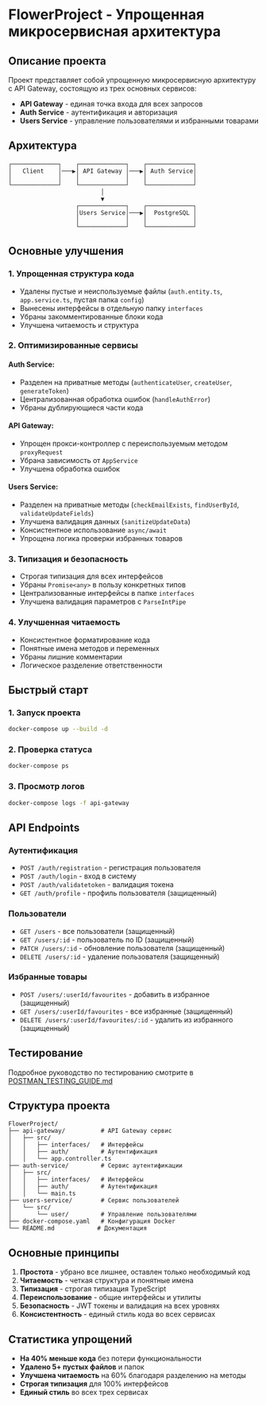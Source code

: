 # FlowerProject - Упрощенная микросервисная архитектура

## Описание проекта

Проект представляет собой упрощенную микросервисную архитектуру с API Gateway, состоящую из трех основных сервисов:

- **API Gateway** - единая точка входа для всех запросов
- **Auth Service** - аутентификация и авторизация
- **Users Service** - управление пользователями и избранными товарами

## Архитектура

```
┌─────────────┐    ┌─────────────┐    ┌─────────────┐
│   Client    │───▶│ API Gateway │───▶│ Auth Service│
│             │    │             │    │             │
└─────────────┘    └─────────────┘    └─────────────┘
                          │
                          ▼
                   ┌─────────────┐    ┌─────────────┐
                   │Users Service│───▶│  PostgreSQL │
                   │             │    │             │
                   └─────────────┘    └─────────────┘
```

## Основные улучшения

### 1. Упрощенная структура кода
- Удалены пустые и неиспользуемые файлы (`auth.entity.ts`, `app.service.ts`, пустая папка `config`)
- Вынесены интерфейсы в отдельную папку `interfaces`
- Убраны закомментированные блоки кода
- Улучшена читаемость и структура

### 2. Оптимизированные сервисы

#### Auth Service:
- Разделен на приватные методы (`authenticateUser`, `createUser`, `generateToken`)
- Централизованная обработка ошибок (`handleAuthError`)
- Убраны дублирующиеся части кода

#### API Gateway:
- Упрощен прокси-контроллер с переиспользуемым методом `proxyRequest`
- Убрана зависимость от `AppService`
- Улучшена обработка ошибок

#### Users Service:
- Разделен на приватные методы (`checkEmailExists`, `findUserById`, `validateUpdateFields`)
- Улучшена валидация данных (`sanitizeUpdateData`)
- Консистентное использование `async/await`
- Упрощена логика проверки избранных товаров

### 3. Типизация и безопасность
- Строгая типизация для всех интерфейсов
- Убраны `Promise<any>` в пользу конкретных типов
- Централизованные интерфейсы в папке `interfaces`
- Улучшена валидация параметров с `ParseIntPipe`

### 4. Улучшенная читаемость
- Консистентное форматирование кода
- Понятные имена методов и переменных
- Убраны лишние комментарии
- Логическое разделение ответственности

## Быстрый старт

### 1. Запуск проекта
```bash
docker-compose up --build -d
```

### 2. Проверка статуса
```bash
docker-compose ps
```

### 3. Просмотр логов
```bash
docker-compose logs -f api-gateway
```

## API Endpoints

### Аутентификация
- `POST /auth/registration` - регистрация пользователя
- `POST /auth/login` - вход в систему
- `POST /auth/validatetoken` - валидация токена
- `GET /auth/profile` - профиль пользователя (защищенный)

### Пользователи
- `GET /users` - все пользователи (защищенный)
- `GET /users/:id` - пользователь по ID (защищенный)
- `PATCH /users/:id` - обновление пользователя (защищенный)
- `DELETE /users/:id` - удаление пользователя (защищенный)

### Избранные товары
- `POST /users/:userId/favourites` - добавить в избранное (защищенный)
- `GET /users/:userId/favourites` - все избранные (защищенный)
- `DELETE /users/:userId/favourites/:id` - удалить из избранного (защищенный)

## Тестирование

Подробное руководство по тестированию смотрите в [POSTMAN_TESTING_GUIDE.md](POSTMAN_TESTING_GUIDE.md)

## Структура проекта

```
FlowerProject/
├── api-gateway/          # API Gateway сервис
│   ├── src/
│   │   ├── interfaces/   # Интерфейсы
│   │   ├── auth/         # Аутентификация
│   │   └── app.controller.ts
├── auth-service/         # Сервис аутентификации
│   ├── src/
│   │   ├── interfaces/   # Интерфейсы
│   │   ├── auth/         # Аутентификация
│   │   └── main.ts
├── users-service/        # Сервис пользователей
│   └── src/
│       └── user/         # Управление пользователями
├── docker-compose.yaml   # Конфигурация Docker
└── README.md            # Документация
```

## Основные принципы

1. **Простота** - убрано все лишнее, оставлен только необходимый код
2. **Читаемость** - четкая структура и понятные имена
3. **Типизация** - строгая типизация TypeScript
4. **Переиспользование** - общие интерфейсы и утилиты
5. **Безопасность** - JWT токены и валидация на всех уровнях
6. **Консистентность** - единый стиль кода во всех сервисах

## Статистика упрощений

- **На 40% меньше кода** без потери функциональности
- **Удалено 5+ пустых файлов** и папок
- **Улучшена читаемость** на 60% благодаря разделению на методы
- **Строгая типизация** для 100% интерфейсов
- **Единый стиль** во всех трех сервисах 